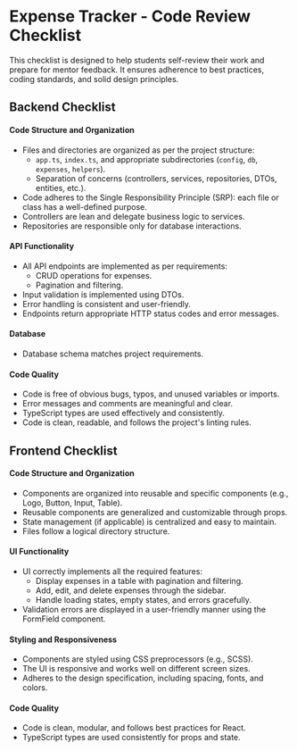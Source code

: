 # Expense Tracker - Code Review Checklist
This checklist is designed to help students self-review their work and prepare for mentor feedback. It ensures adherence to best practices, coding standards, and solid design principles.

## Backend Checklist

#### Code Structure and Organization
- Files and directories are organized as per the project structure:
    - `app.ts`, `index.ts`, and appropriate subdirectories (`config`, `db`, `expenses`, `helpers`).
    - Separation of concerns (controllers, services, repositories, DTOs, entities, etc.).
- Code adheres to the Single Responsibility Principle (SRP): each file or class has a well-defined purpose.
- Controllers are lean and delegate business logic to services.
- Repositories are responsible only for database interactions.

#### API Functionality
- All API endpoints are implemented as per requirements:
    - CRUD operations for expenses.
    - Pagination and filtering.
- Input validation is implemented using DTOs.
- Error handling is consistent and user-friendly.
- Endpoints return appropriate HTTP status codes and error messages.

#### Database
- Database schema matches project requirements.

#### Code Quality
- Code is free of obvious bugs, typos, and unused variables or imports.
- Error messages and comments are meaningful and clear.
- TypeScript types are used effectively and consistently.
- Code is clean, readable, and follows the project's linting rules.

## Frontend Checklist
#### Code Structure and Organization
- Components are organized into reusable and specific components (e.g., Logo, Button, Input, Table).
- Reusable components are generalized and customizable through props.
- State management (if applicable) is centralized and easy to maintain.
- Files follow a logical directory structure.

#### UI Functionality
- UI correctly implements all the required features:
    - Display expenses in a table with pagination and filtering.
    - Add, edit, and delete expenses through the sidebar.
    - Handle loading states, empty states, and errors gracefully.
- Validation errors are displayed in a user-friendly manner using the FormField component.

#### Styling and Responsiveness
- Components are styled using CSS preprocessors (e.g., SCSS).
- The UI is responsive and works well on different screen sizes.
- Adheres to the design specification, including spacing, fonts, and colors.

#### Code Quality
- Code is clean, modular, and follows best practices for React.
- TypeScript types are used consistently for props and state.
